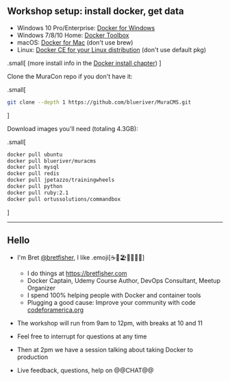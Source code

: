## Workshop setup: install docker, get data

* Windows 10 Pro/Enterprise: [Docker for Windows](https://store.docker.com/editions/community/docker-ce-desktop-windows)
* Windows 7/8/10 Home: [Docker Toolbox](https://docs.docker.com/toolbox/toolbox_install_windows)
* macOS: [Docker for Mac](https://store.docker.com/editions/community/docker-ce-desktop-mac) (don't use brew)
* Linux: [Docker CE for your Linux distribution](https://store.docker.com/search?offering=community&operating_system=linux&q=&type=edition) (don't use default pkg)

.small[
(more install info in the [Docker install chapter](#toc-installing-docker))
]

Clone the MuraCon repo if you don't have it:

.small[
  ```bash
  git clone --depth 1 https://github.com/blueriver/MuraCMS.git
```
]

<!-- Clone this workshop repo:   -->

<!-- `git clone --depth 1 --branch muracon18 https://github.com/bretfisher/muracon18.git` -->

Download images you'll need (totaling 4.3GB):

.small[
  ```bash
  docker pull ubuntu
  docker pull blueriver/muracms
  docker pull mysql
  docker pull redis
  docker pull jpetazzo/trainingwheels
  docker pull python
  docker pull ruby:2.1
  docker pull ortussolutions/commandbox
  ```
]

---

## Hello

 - I'm Bret [@bretfisher](https://twitter.com/bretfisher), I like .emoji[☕🥂🏖️🥃🏋️‍♂️🐳]
   - I do things at https://bretfisher.com
   - Docker Captain, Udemy Course Author, DevOps Consultant, Meetup Organizer
   - I spend 100% helping people with Docker and container tools
   - Plugging a good cause: Improve your community with code [codeforamerica.org](https://www.codeforamerica.org)

- The workshop will run from 9am to 12pm, with breaks at 10 and 11

- Feel free to interrupt for questions at any time

- Then at 2pm we have a session talking about taking Docker to production

- Live feedback, questions, help on @@CHAT@@
